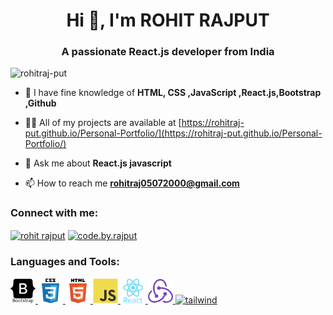 <h1 align="center">Hi 👋, I'm ROHIT RAJPUT</h1>
<h3 align="center">A passionate React.js developer from India</h3>

<p align="left"> <img src="https://komarev.com/ghpvc/?username=rohitraj-put&label=Profile%20views&color=0e75b6&style=flat" alt="rohitraj-put" /> </p>

- 🌱 I have fine knowledge of **HTML, CSS ,JavaScript ,React.js,Bootstrap ,Github**

- 👨‍💻 All of my projects are available at [https://rohitraj-put.github.io/Personal-Portfolio/](https://rohitraj-put.github.io/Personal-Portfolio/)

- 💬 Ask me about **React.js javascript**

- 📫 How to reach me **rohitraj05072000@gmail.com**

<h3 align="left">Connect with me:</h3>
<p align="left">
<a href="https://linkedin.com/in/rohit rajput" target="blank"><img align="center" src="https://raw.githubusercontent.com/rahuldkjain/github-profile-readme-generator/master/src/images/icons/Social/linked-in-alt.svg" alt="rohit rajput" height="30" width="40" /></a>
<a href="https://instagram.com/code.by.rajput" target="blank"><img align="center" src="https://raw.githubusercontent.com/rahuldkjain/github-profile-readme-generator/master/src/images/icons/Social/instagram.svg" alt="code.by.rajput" height="30" width="40" /></a>
</p>

<h3 align="left">Languages and Tools:</h3>
<p align="left"> <a href="https://getbootstrap.com" target="_blank" rel="noreferrer"> <img src="https://raw.githubusercontent.com/devicons/devicon/master/icons/bootstrap/bootstrap-plain-wordmark.svg" alt="bootstrap" width="40" height="40"/> </a> <a href="https://www.w3schools.com/css/" target="_blank" rel="noreferrer"> <img src="https://raw.githubusercontent.com/devicons/devicon/master/icons/css3/css3-original-wordmark.svg" alt="css3" width="40" height="40"/> </a> <a href="https://www.w3.org/html/" target="_blank" rel="noreferrer"> <img src="https://raw.githubusercontent.com/devicons/devicon/master/icons/html5/html5-original-wordmark.svg" alt="html5" width="40" height="40"/> </a> <a href="https://developer.mozilla.org/en-US/docs/Web/JavaScript" target="_blank" rel="noreferrer"> <img src="https://raw.githubusercontent.com/devicons/devicon/master/icons/javascript/javascript-original.svg" alt="javascript" width="40" height="40"/> </a> <a href="https://reactjs.org/" target="_blank" rel="noreferrer"> <img src="https://raw.githubusercontent.com/devicons/devicon/master/icons/react/react-original-wordmark.svg" alt="react" width="40" height="40"/> </a> <a href="https://redux.js.org" target="_blank" rel="noreferrer"> <img src="https://raw.githubusercontent.com/devicons/devicon/master/icons/redux/redux-original.svg" alt="redux" width="40" height="40"/> </a> <a href="https://tailwindcss.com/" target="_blank" rel="noreferrer"> <img src="https://www.vectorlogo.zone/logos/tailwindcss/tailwindcss-icon.svg" alt="tailwind" width="40" height="40"/> </a> </p>
